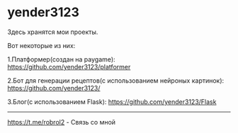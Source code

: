 # yender3123

Здесь хранятся мои проекты.

Вот некоторые из них:

1.Платформер(создан на paygame): https://github.com/yender3123/platformer

2.Бот для генерации рецептов(с использованием нейроных картинок): https://github.com/yender3123/

3.Блог(с использованием Flask): https://github.com/yender3123/Flask

---
https://t.me/robrol2 - Связь со мной
